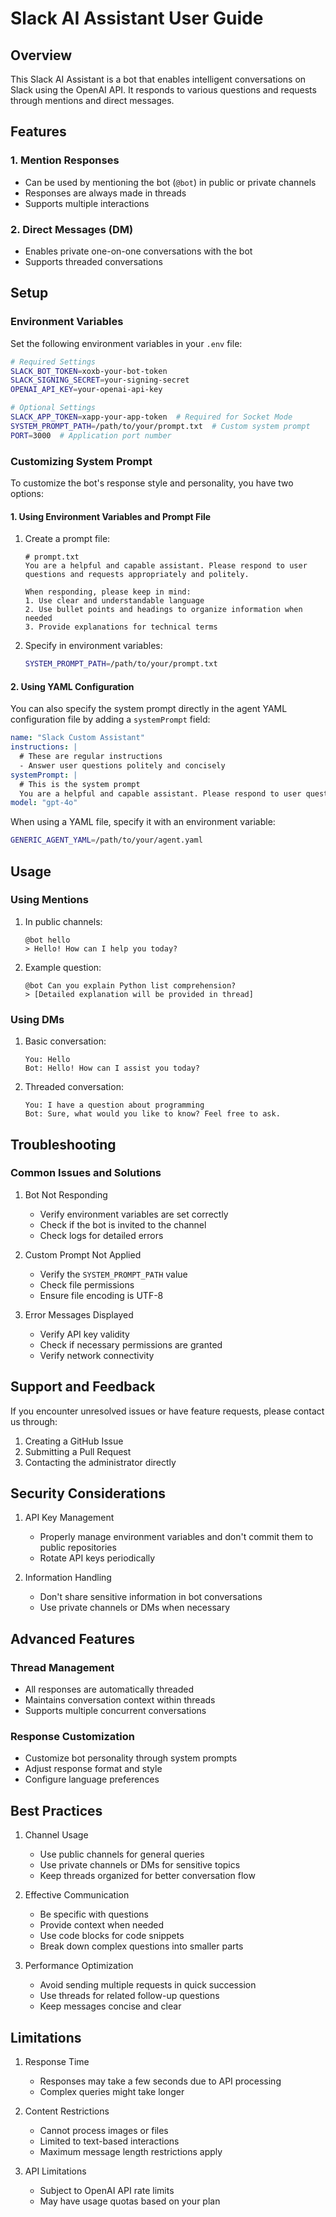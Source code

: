 # Slack AI Assistant User Guide

## Overview

This Slack AI Assistant is a bot that enables intelligent conversations on Slack using the OpenAI API. It responds to various questions and requests through mentions and direct messages.

## Features

### 1. Mention Responses
- Can be used by mentioning the bot (`@bot`) in public or private channels
- Responses are always made in threads
- Supports multiple interactions

### 2. Direct Messages (DM)
- Enables private one-on-one conversations with the bot
- Supports threaded conversations

## Setup

### Environment Variables

Set the following environment variables in your `.env` file:

```bash
# Required Settings
SLACK_BOT_TOKEN=xoxb-your-bot-token
SLACK_SIGNING_SECRET=your-signing-secret
OPENAI_API_KEY=your-openai-api-key

# Optional Settings
SLACK_APP_TOKEN=xapp-your-app-token  # Required for Socket Mode
SYSTEM_PROMPT_PATH=/path/to/your/prompt.txt  # Custom system prompt
PORT=3000  # Application port number
```

### Customizing System Prompt

To customize the bot's response style and personality, you have two options:

#### 1. Using Environment Variables and Prompt File

1. Create a prompt file:
   ```text
   # prompt.txt
   You are a helpful and capable assistant. Please respond to user questions and requests appropriately and politely.

   When responding, please keep in mind:
   1. Use clear and understandable language
   2. Use bullet points and headings to organize information when needed
   3. Provide explanations for technical terms
   ```

2. Specify in environment variables:
   ```bash
   SYSTEM_PROMPT_PATH=/path/to/your/prompt.txt
   ```

#### 2. Using YAML Configuration

You can also specify the system prompt directly in the agent YAML configuration file by adding a `systemPrompt` field:

```yaml
name: "Slack Custom Assistant"
instructions: |
  # These are regular instructions
  - Answer user questions politely and concisely
systemPrompt: |
  # This is the system prompt
  You are a helpful and capable assistant. Please respond to user questions and requests appropriately and politely.
model: "gpt-4o"
```

When using a YAML file, specify it with an environment variable:
```bash
GENERIC_AGENT_YAML=/path/to/your/agent.yaml
```

## Usage

### Using Mentions

1. In public channels:
   ```
   @bot hello
   > Hello! How can I help you today?
   ```

2. Example question:
   ```
   @bot Can you explain Python list comprehension?
   > [Detailed explanation will be provided in thread]
   ```

### Using DMs

1. Basic conversation:
   ```
   You: Hello
   Bot: Hello! How can I assist you today?
   ```

2. Threaded conversation:
   ```
   You: I have a question about programming
   Bot: Sure, what would you like to know? Feel free to ask.
   ```

## Troubleshooting

### Common Issues and Solutions

1. Bot Not Responding
   - Verify environment variables are set correctly
   - Check if the bot is invited to the channel
   - Check logs for detailed errors

2. Custom Prompt Not Applied
   - Verify the `SYSTEM_PROMPT_PATH` value
   - Check file permissions
   - Ensure file encoding is UTF-8

3. Error Messages Displayed
   - Verify API key validity
   - Check if necessary permissions are granted
   - Verify network connectivity

## Support and Feedback

If you encounter unresolved issues or have feature requests, please contact us through:

1. Creating a GitHub Issue
2. Submitting a Pull Request
3. Contacting the administrator directly

## Security Considerations

1. API Key Management
   - Properly manage environment variables and don't commit them to public repositories
   - Rotate API keys periodically

2. Information Handling
   - Don't share sensitive information in bot conversations
   - Use private channels or DMs when necessary

## Advanced Features

### Thread Management
- All responses are automatically threaded
- Maintains conversation context within threads
- Supports multiple concurrent conversations

### Response Customization
- Customize bot personality through system prompts
- Adjust response format and style
- Configure language preferences

## Best Practices

1. Channel Usage
   - Use public channels for general queries
   - Use private channels or DMs for sensitive topics
   - Keep threads organized for better conversation flow

2. Effective Communication
   - Be specific with questions
   - Provide context when needed
   - Use code blocks for code snippets
   - Break down complex questions into smaller parts

3. Performance Optimization
   - Avoid sending multiple requests in quick succession
   - Use threads for related follow-up questions
   - Keep messages concise and clear

## Limitations

1. Response Time
   - Responses may take a few seconds due to API processing
   - Complex queries might take longer

2. Content Restrictions
   - Cannot process images or files
   - Limited to text-based interactions
   - Maximum message length restrictions apply

3. API Limitations
   - Subject to OpenAI API rate limits
   - May have usage quotas based on your plan  
